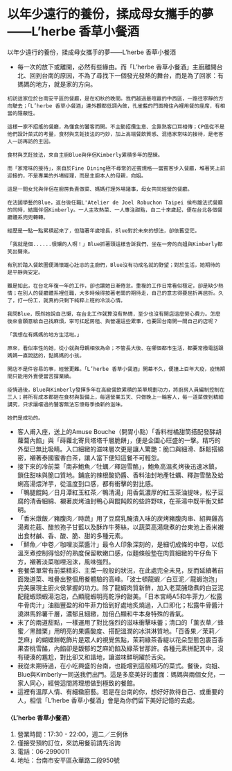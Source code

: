 # 以年少遠行的養份，揉成母女攜手的夢——L’herbe 香草小餐酒

以年少遠行的養份，揉成母女攜手的夢——L’herbe 香草小餐酒

- 每一次的放下或離開，必然有些緣由。而「L’herbe 香草小餐酒」主廚離開台北、回到台南的原因，不為了尋找下一個發光發熱的舞台，而是為了回家：有媽媽的地方，就是家的方向。
```
初訪這家位於台南安平區的餐廳，是在初秋的晚間。我們越過最喧囂的中西區，一路往寧靜的方向駛去；「L’herbe 香草小餐酒」連外觀都低調內斂，孔雀藍的門面掩住內裡用餐的座席，有相當的隱蔽性。

這樣一家不招搖的餐廳，為懂食的饕客而開。不主動招攬生意、全靠熟客口耳相傳；CP值從不是他們設計菜式的考量，食材與烹飪技法的巧妙，加上高端餐飲質感、混搭家常味的接待，是老客人一訪再訪的主因。

食材與烹飪技法，來自主廚Blue與伴侶Kimberly累積多年的歷練。

而「家常味的接待」，來自於Fine Dining極不尋常的迎賓規格——當賓客步入餐廳，堆著笑上前迎接的，不是專業的外場經理，而是主廚本人的母親，向姐。

這是一間女兒與伴侶在廚房負責做菜、媽媽打理外場諸事，母女共同經營的餐廳。

在法國學藝的Blue，返台後任職L'Atelier de Joel Robuchon Taipei 侯布雄法式餐廳的同時，結識伴侶Kimberly。一人主攻熱菜、一人專注甜點，自二十來歲起，便在台北各個餐廳體系兜兜轉轉。

經歷是一點一點累積起來了，但隨著年歲增長，Blue對於未來的想法，卻依舊空茫。

「我就是個......很懶的人啊！」Blue抓著頭這樣告訴我們，坐在一旁的向姐與Kimberly都笑出聲來。

有別於踏入餐飲圈便滿懷雄心壯志的主廚們，Blue沒有功成名就的野望；對於生活，她期待的是平靜與安定。

雖是如此，在台北年復一年的工作，卻也讓她日漸倦怠。重複的工作日常看似穩定，卻是缺少熱情；在別人的餐廳體系裡任職，大多時候得按著老闆的期待走，自己的意志得要屈折再屈折。久了，打一份工，就真的只剩下純粹上班的冷淡心情。

我問Blue，既然她說自己懶，在台北工作就算沒有熱情，至少也沒有開店這麼勞心費力。怎麼後來會願意給自己找麻煩，寧可扛起房租、與營運這些累事，也要回台南開一間自己的店呢？

「我想在有媽媽的地方生活啦。」

原來，看似率性的她，從小就與母親相依為命；不管長大後、在哪個都市生活，都要常撥電話跟媽媽一直說話的，黏媽媽的小孩。

開店不是件容易的事，經營更難。「L’herbe 香草小餐酒」開幕不久，便撞上百年大疫，疫情期間只能用外賣便當苦撐業績。

疫情過後，Blue與Kimberly發揮多年在高級餐飲累積的菜單規劃功力，將廚房人員編制控制在三人；將所有成本都砸在食材與製備上，每週營業五天、只做晚上一輪客人，每一道菜做到精細講究，只求讓嚐過的饕客無法忘懷每季換新的滋味。

她們是成功的。
```
- 客人甫入座，送上的Amuse Bouche（開胃小點）「香料柑橘甜筒搭配發酵胡蘿蔔內餡」與「蒔蘿北寄貝塔塔千層脆餅」，便是企圖心旺盛的一擊。精巧的外型已無比吸睛。入口細緻的滋味層次更是讓人驚艷：脆口與細滑、酥鬆搭綿密，襯著泰國蜜香白茶，讓人當下便知這餐不可輕忽。
- 接下來的冷前菜「南非鮑魚／牡蠣／釋迦雪酪」，鮑魚高溫炙烤後迅速冰鎮，鎖住甜味與脆口質地。鋪底的辣根酸奶醬、香料油封地產牡蠣、釋迦雪酪及蛤蜊高湯煨洋芋，從溫度到口感，都有衝擊的對比感。
- 「鴨腿餛飩／日月潭紅玉紅茶／鴨清湯」用香氣濃厚的紅玉茶油提味，松子豆腐的清香細綿、襯著炭烤油封鴨心與餛飩餃的些許野味，在茶湯中既平衡又鮮明。
- 「香米燉飯／豬腹肉／時蔬」用了豆腐乳醃漬入味的炭烤豬腹肉串、紹興雞高湯煮花菇、醋煎孢子甘藍以及酥炸牛蒡絲，以蔬菜高湯燉煮的台東池上香米襯出食材鹹、香、酸、脆、甜的多種元素。
- 「鮮魚／中卷／咖哩淡菜醬汁」最令人印象深刻的，是細切成條的中卷，以低溫烹煮控制得恰好的熟度保留軟嫩口感，似麵條般墊在肉質細緻的午仔魚下方，襯著淡菜咖哩泡沫，風味強烈。
- 套餐菜單常有前菜精彩、主菜一般般的狀況，在此處完全未見，反而延續著前面幾道菜、堆疊出整個用餐體驗的高峰。「波士頓龍蝦／白豆泥／龍蝦泡泡」完美展現主廚火侯掌握的功力。除了龍蝦肉質新鮮，加入老菜脯燉煮的白豆泥配龍蝦頭蝦湯泡泡，凸顯龍蝦明亮乾淨的甜美。「日本宮崎A5和牛菲力／松露牛骨肉汁」油脂豐盈的和牛菲力恰到好處地炙燒過，入口即化；松露牛骨醬汁澆淋馬鈴薯千層，濃郁且細緻，加倍凸顯和牛本身特殊的香氣。
- 末了的兩道甜點，一樣運用了對比強烈的滋味衝擊味蕾；清口的「薰衣草／蜂蜜／黑醋栗」用明亮的果醬酸度、搭配溫潤的冰淇淋質地。「百香果／茉莉／芝麻」的蝴蝶餅乾飾片是眾人的視覺焦點，茉莉綠茶香緹以花朵型態包裹百香果杏桃雪酪，內餡卻是馥郁的芝麻奶餡及綠茶甘那許。各種元素拼配其中，沒有硬湊的尷尬，對比卻又和諧地，讓滋味鮮明躍於舌尖。
- 我從未期待過，在小吃興盛的台南，也能嚐到這般精巧的菜式。餐後，向姐、Blue與Kimberly一同送我們出門。這是多麼美好的畫面：媽媽與兩個女兒，一家人同心，經營這間將理想做到極致的餐館。
- 這裡有溫厚人情、有細緻廚藝。若是在台南的你，想好好款待自己、或重要的人，相信「L’herbe 香草小餐酒」會是為你們留下美好記憶的去處。
#### 〈L’herbe 香草小餐酒〉
1. 營業時間：17:30 - 22:00，週二／三例休
2. 僅接受預約訂位，來訪用餐前請先洽詢
3. 電話：06-2990011
4. 地址：台南市安平區永華路二段950號

